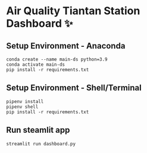 # Air Quality Tiantan Station Dashboard ✨

## Setup Environment - Anaconda
```
conda create --name main-ds python=3.9
conda activate main-ds
pip install -r requirements.txt
```

## Setup Environment - Shell/Terminal
```
pipenv install
pipenv shell
pip install -r requirements.txt
```

## Run steamlit app
```
streamlit run dashboard.py
```
